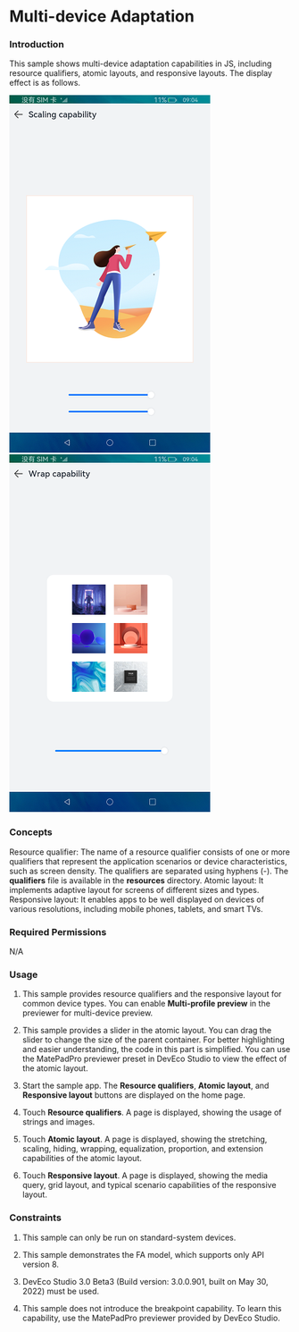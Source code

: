 # Multi-device Adaptation

### Introduction

This sample shows multi-device adaptation capabilities in JS, including resource qualifiers, atomic layouts, and responsive layouts. The display effect is as follows.

![atomic_layout2](screenshots/en/scaling_capability.png)  ![atomic_layout4](screenshots/en/wrap_capability.png)



### Concepts

Resource qualifier: The name of a resource qualifier consists of one or more qualifiers that represent the application scenarios or device characteristics, such as screen density. The qualifiers are separated using hyphens (-). The **qualifiers** file is available in the **resources** directory.
Atomic layout: It implements adaptive layout for screens of different sizes and types.
Responsive layout: It enables apps to be well displayed on devices of various resolutions, including mobile phones, tablets, and smart TVs.

### Required Permissions

N/A

### Usage

1. This sample provides resource qualifiers and the responsive layout for common device types. You can enable **Multi-profile preview** in the previewer for multi-device preview.

2. This sample provides a slider in the atomic layout. You can drag the slider to change the size of the parent container. For better highlighting and easier understanding, the code in this part is simplified. You can use the MatePadPro previewer preset in DevEco Studio to view the effect of the atomic layout.

3. Start the sample app. The **Resource qualifiers**, **Atomic layout**, and **Responsive layout** buttons are displayed on the home page.

4. Touch **Resource qualifiers**. A page is displayed, showing the usage of strings and images.

5. Touch **Atomic layout**. A page is displayed, showing the stretching, scaling, hiding, wrapping, equalization, proportion, and extension capabilities of the atomic layout.

6. Touch **Responsive layout**. A page is displayed, showing the media query, grid layout, and typical scenario capabilities of the responsive layout.

### Constraints

1. This sample can only be run on standard-system devices.

2. This sample demonstrates the FA model, which supports only API version 8.

3. DevEco Studio 3.0 Beta3 (Build version: 3.0.0.901, built on May 30, 2022) must be used.

4. This sample does not introduce the breakpoint capability. To learn this capability, use the MatePadPro previewer provided by DevEco Studio.
